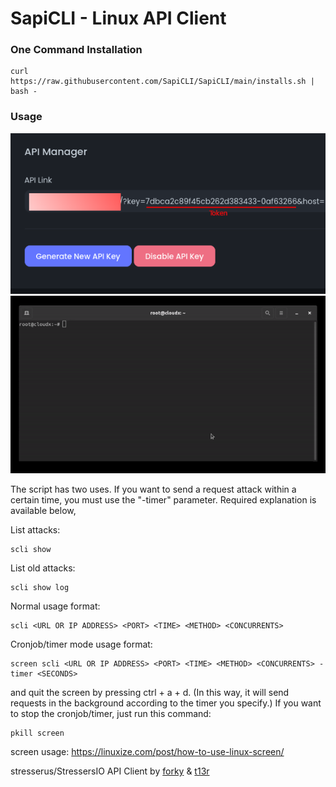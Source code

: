 # SapiCLI - Linux API Client

### One Command Installation
```shell
curl https://raw.githubusercontent.com/SapiCLI/SapiCLI/main/installs.sh | bash -
```

### Usage
![Alt text](images/panelapigui.png?raw=true "Title")
![Alt text](images/movie.gif?raw=true "Title")

The script has two uses. If you want to send a request attack within a certain time, you must use the "-timer" parameter. Required explanation is available below,

List attacks:
```shell
scli show
```
List old attacks:
```shell
scli show log
```

Normal usage format:
```shell
scli <URL OR IP ADDRESS> <PORT> <TIME> <METHOD> <CONCURRENTS>
```
Cronjob/timer mode usage format:
```shell
screen scli <URL OR IP ADDRESS> <PORT> <TIME> <METHOD> <CONCURRENTS> -timer <SECONDS>
```
and quit the screen by pressing ctrl + a + d. (In this way, it will send requests in the background according to the timer you specify.)
If you want to stop the cronjob/timer, just run this command:
```shell
pkill screen
```
screen usage: https://linuxize.com/post/how-to-use-linux-screen/




stresserus/StressersIO API Client by [forky](https://t.me/yfork) & [t13r](https://github.com/ertugrulturan/)
